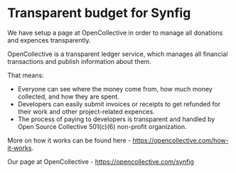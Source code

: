 # Transparent budget for Synfig

We have setup a page at OpenCollective in order to manage all donations and expences transparently.

OpenCollective is a transparent ledger service, which manages all financial transactions and publish information about them. 

That means:

- Everyone can see where the money come from, how much money collected, and how they are spent.
- Developers can easily submit invoices or receipts to get refunded for their work and other project-related expences.
- The process of paying to developers is transparent and handled by Open Source Collective 501(c)(6)
non-profit organization.

More on how it works can be found here - https://opencollective.com/how-it-works.

Our page at OpenCollective - https://opencollective.com/synfig
